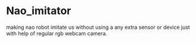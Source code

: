 # Nao_imitator
making nao robot imitate us without using a any extra sensor or device just with help of regular rgb webcam camera.
